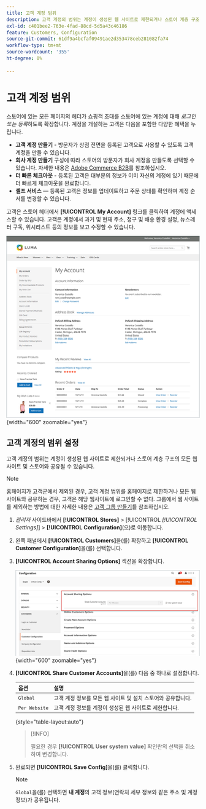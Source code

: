 ```yaml
---
title: 고객 계정 범위
description: 고객 계정의 범위는 계정이 생성된 웹 사이트로 제한되거나 스토어 계층 구조의 모든 웹 사이트 및 스토어와 공유될 수 있습니다.
exl-id: c401bee2-763e-4fad-88cd-5d5a43c46186
feature: Customers, Configuration
source-git-commit: 61df9a4bcfaf09491ae2d353478ceb281082fa74
workflow-type: tm+mt
source-wordcount: '355'
ht-degree: 0%

---
```


# 고객 계정 범위

스토어에 있는 모든 페이지의 헤더가 쇼핑객 초대를 스토어에 있는 계정에 대해 _로그인 또는 등록_&#x200B;하도록 확장합니다. 계정을 개설하는 고객은 다음을 포함한 다양한 혜택을 누립니다.

* **고객 계정 만들기** - 방문자가 상점 전면을 등록된 고객으로 사용할 수 있도록 고객 계정을 만들 수 있습니다.
* **회사 계정 만들기** 구성에 따라 스토어의 방문자가 회사 계정을 만들도록 선택할 수 있습니다. 자세한 내용은 [Adobe Commerce B2B](../b2b/introduction.md)를 참조하십시오.
* **더 빠른 체크아웃** - 등록된 고객은 대부분의 정보가 이미 자신의 계정에 있기 때문에 더 빠르게 체크아웃을 완료합니다.
* **셀프 서비스** — 등록된 고객은 정보를 업데이트하고 주문 상태를 확인하며 계정 순서를 변경할 수 있습니다.

고객은 스토어 헤더에서 **[!UICONTROL My Account]** 링크를 클릭하여 계정에 액세스할 수 있습니다. 고객은 계정에서 과거 및 현재 주소, 청구 및 배송 환경 설정, 뉴스레터 구독, 위시리스트 등의 정보를 보고 수정할 수 있습니다.

![내 계정](assets/account-dashboard-my-account.png){width="600" zoomable="yes"}

## 고객 계정의 범위 설정

고객 계정의 범위는 계정이 생성된 웹 사이트로 제한되거나 스토어 계층 구조의 모든 웹 사이트 및 스토어와 공유될 수 있습니다.

>[!NOTE]
>
>홈페이지가 고객군에서 제외된 경우, 고객 계정 범위를 홈페이지로 제한하거나 모든 웹사이트와 공유하는 경우, 고객은 해당 웹사이트에 로그인할 수 없다. 그룹에서 웹 사이트를 제외하는 방법에 대한 자세한 내용은 [고객 그룹 만들기](customer-groups.md#create-a-customer-group)를 참조하십시오.

1. _관리자_ 사이드바에서 **[!UICONTROL Stores]** > [!UICONTROL _[!UICONTROL Settings]_] > **[!UICONTROL Configuration]**(으)로 이동합니다.

1. 왼쪽 패널에서 **[!UICONTROL Customers]**&#x200B;을(를) 확장하고 **[!UICONTROL Customer Configuration]**&#x200B;을(를) 선택합니다.

1. **[!UICONTROL Account Sharing Options]** 섹션을 확장합니다.

   ![계정 공유 옵션](assets/customer-configuration-account-sharing-options.png){width="600" zoomable="yes"}

1. **[!UICONTROL Share Customer Accounts]**&#x200B;을(를) 다음 중 하나로 설정합니다.

   | 옵션 | 설명 |
   | --- | --- |
   | `Global` | 고객 계정 정보를 모든 웹 사이트 및 설치 스토어와 공유합니다. |
   | `Per Website` | 고객 계정 정보를 계정이 생성된 웹 사이트로 제한합니다. |

   {style="table-layout:auto"}

   >[!INFO]
   >
   > 필요한 경우 **[!UICONTROL User system value]** 확인란의 선택을 취소하여 변경합니다.

1. 완료되면 **[!UICONTROL Save Config]**&#x200B;을(를) 클릭합니다.

   >[!NOTE]
   >
   >`Global`을(를) 선택하면 **내 계정**&#x200B;의 고객 정보(연락처 세부 정보와 같은 주소 및 계정 정보)가 공유됩니다.
